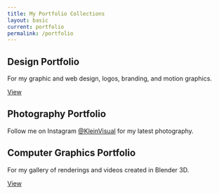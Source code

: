 ```yaml
---
title: My Portfolio Collections
layout: basic
current: portfolio
permalink: /portfolio
---
```


<article class="row  content  white  center">
  <h2>Design Portfolio</h2>
  <p>For my graphic and web design, logos, branding, and motion graphics.</p>
  <a class="btn  button  btn--center" href="{{ "/portfolio/design" | relative_url }}">View</a>
  
  <h2>Photography Portfolio</h2>
  <p>Follow me on Instagram <a href="https://www.instagram.com/kleinvisual/" target="_blank">@KleinVisual</a> for my latest photography.</p>
  
  <h2>Computer Graphics Portfolio</h2>
  <p>For my gallery of renderings and videos created in Blender 3D.</p>
  <a class="btn  button  btn--center" href="{{ "/portfolio/computer-graphics" | relative_url }}">View</a>
</article>
